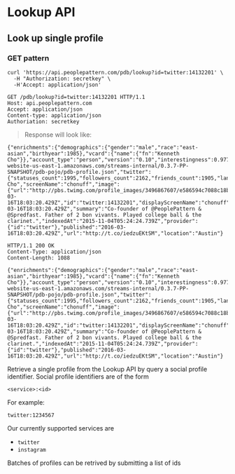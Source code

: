 # Lookup API

## Look up single profile

### GET pattern

```shell
curl 'https://api.peoplepattern.com/pdb/lookup?id=twitter:14132201' \
  -H "Authorization: secretkey" \
  -H'Accept: application/json' 
```

```http
GET /pdb/lookup?id=twitter:14132201 HTTP/1.1
Host: api.peoplepattern.com
Accept: application/json
Content-type: application/json
Authoriation: secretkey
```

> Response will look like:

```shell
{"enrichments":{"demographics":{"gender":"male","race":"east-asian","birthyear":1985},"vcard":{"name":{"fn":"Kenneth Cho"}},"account_type":"person","version":"0.10","interestingness":0.977957927320845},"$schema":"http://streams.peoplepattern.com.s3-website-us-east-1.amazonaws.com/streams-internal/0.3.7-PP-SNAPSHOT/pdb-pojo/pdb-profile.json","twitter":{"statuses_count":1995,"followers_count":2162,"friends_count":1905,"lang":"en","screen_name":"chonuff","favourites_count":375,"listed_count":132},"displayName":"Kenneth Cho","screenName":"chonuff","image":{"url":"http://pbs.twimg.com/profile_images/3496867607/e586594c7088c18b423c19716275859b_normal.jpeg"},"objectType":"profile","createdAt":"2016-03-16T18:03:20.429Z","id":"twitter:14132201","displayScreenName":"chonuff","updatedAt":"2016-03-16T18:03:20.429Z","summary":"Co-founder of @PeoplePattern & @Spredfast. Father of 2 bon vivants. Played college ball & the clarinet.","indexedAt":"2015-11-04T05:24:24.739Z","provider":{"id":"twitter"},"published":"2016-03-16T18:03:20.429Z","url":"http://t.co/iedzuEKtSM","location":"Austin"}
```

```http
HTTP/1.1 200 OK
Content-Type: application/json
Content-Length: 1088

{"enrichments":{"demographics":{"gender":"male","race":"east-asian","birthyear":1985},"vcard":{"name":{"fn":"Kenneth Cho"}},"account_type":"person","version":"0.10","interestingness":0.977957927320845},"$schema":"http://streams.peoplepattern.com.s3-website-us-east-1.amazonaws.com/streams-internal/0.3.7-PP-SNAPSHOT/pdb-pojo/pdb-profile.json","twitter":{"statuses_count":1995,"followers_count":2162,"friends_count":1905,"lang":"en","screen_name":"chonuff","favourites_count":375,"listed_count":132},"displayName":"Kenneth Cho","screenName":"chonuff","image":{"url":"http://pbs.twimg.com/profile_images/3496867607/e586594c7088c18b423c19716275859b_normal.jpeg"},"objectType":"profile","createdAt":"2016-03-16T18:03:20.429Z","id":"twitter:14132201","displayScreenName":"chonuff","updatedAt":"2016-03-16T18:03:20.429Z","summary":"Co-founder of @PeoplePattern & @Spredfast. Father of 2 bon vivants. Played college ball & the clarinet.","indexedAt":"2015-11-04T05:24:24.739Z","provider":{"id":"twitter"},"published":"2016-03-16T18:03:20.429Z","url":"http://t.co/iedzuEKtSM","location":"Austin"}
```

Retrieve a single profile from the Lookup API by query a social
profile identifier. Social profile identifiers are of the form

    <service>:<id>
    
For example:

    twitter:1234567
    
Our currently supported services are

- `twitter`
- `instagram`

<aside class="notice">
Batches of profiles can be retrived by submitting a list of ids
</aside>